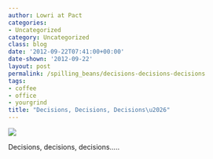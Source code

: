 ```yaml
---
author: Lowri at Pact
categories:
- Uncategorized
category: Uncategorized
class: blog
date: '2012-09-22T07:41:00+00:00'
date-shown: '2012-09-22'
layout: post
permalink: /spilling_beans/decisions-decisions-decisions
tags:
- coffee
- office
- yourgrind
title: "Decisions, Decisions, Decisions\u2026"
---
```


![](http://pactcoffee.files.wordpress.com/2012/09/tumblr_maqqpd3cpt1rh0464o1_1280.jpg)

Decisions, decisions, decisions…..